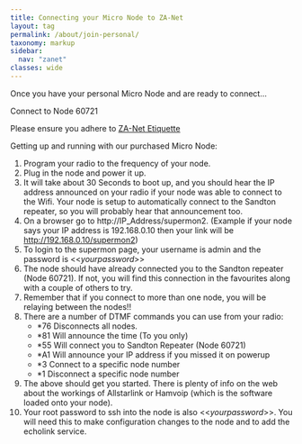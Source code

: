 ```yaml
---
title: Connecting your Micro Node to ZA-Net
layout: tag
permalink: /about/join-personal/
taxonomy: markup
sidebar:
  nav: "zanet"
classes: wide
---
```


Once you have your personal Micro Node and are ready to connect...

Connect to Node 60721

Please ensure you adhere to [ZA-Net Etiquette](/network/etiquette/)

Getting up and running with our purchased Micro Node:
1. Program your radio to the frequency of your node.
2. Plug in the node and power it up.
3. It will take about 30 Seconds to boot up, and you should hear the IP address announced on your radio if your node was able to connect to the Wifi. Your node is setup to automatically connect to the Sandton repeater, so you will probably hear that announcement too.
4. On a browser go to http://IP_Address/supermon2. (Example if your node says your IP address is 192.168.0.10 then your link will be http://192.168.0.10/supermon2)
5. To login to the supermon page, your username is admin and the password is <<*yourpassword*>>
6. The node should have already connected you to the Sandton repeater (Node 60721). If not, you will find
this connection in the favourites along with a couple of others to try.
7. Remember that if you connect to more than one node, you will be relaying between the nodes!!
8. There are a number of DTMF commands you can use from your radio:
      - *76 Disconnects all nodes.
      - *81 Will announce the time (To you only)
      - *55 Will connect you to Sandton Repeater (Node 60721)
      - *A1 Will announce your IP address if you missed it on powerup
      - *3<node> Connect to a specific node number
      - *1<node> Disconnect a specific node number
9. The above should get you started. There is plenty of info on the web about the workings of Allstarlink or Hamvoip (which is the software loaded onto your node).
10. Your root password to ssh into the node is also <<*yourpassword*>>. You will need this to make configuration
changes to the node and to add the echolink service. 
